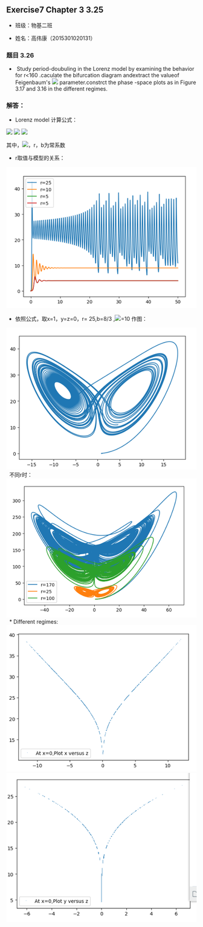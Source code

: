 ## Exercise7 Chapter 3 3.25

* 班级：物基二班

* 姓名：高伟康（2015301020131）

### 题目 3.26
    
*    Study period-doubuling in the Lorenz model by examining the behavior for r<160 .caculate the bifurcation diagram 
andextract the valueof Feigenbaum's <img src="http://latex.codecogs.com/gif.latex?\delta"> parameter.constrct the phase
-space plots as in Figure 3.17 and 3.16
in the different regimes.
### 解答：
* Lorenz model 计算公式：
 
 <img src="http://latex.codecogs.com/gif.latex?\frac{dx}{dt}=\sigma(y-x)">
 
 <img src="http://latex.codecogs.com/gif.latex?\frac{dy}{dt}=-xz+rx-y">
 
 <img src="http://latex.codecogs.com/gif.latex?\frac{dz}{dt}=xy-bz">
 
 其中，<img src="http://latex.codecogs.com/gif.latex?\sigma">，r，b为常系数
 
 * r取值与模型的关系：
 
 <img src="https://github.com/gwk-01/computationalphysics_N2015301020131/blob/master/exercise7/%25N9TG2CGKNVS%600V_PO%60A7%24H.png"> 
 
 * 依照公式，取x=1，y=z=0，r= 25,b=8/3 ,<img src="http://latex.codecogs.com/gif.latex?\sigma">=10 作图：
  
  <img src="https://github.com/gwk-01/computationalphysics_N2015301020131/blob/master/exercise7/OEO~FRM76_2RND48AO2E6MW.png">
  
  不同r时：
  
  <img src="https://github.com/gwk-01/computationalphysics_N2015301020131/blob/master/exercise7/%5BE4%24689Y0Q)%5D%7BS%24HR29Q%4057.png">
  
  * Different regimes:
  <img src="https://github.com/gwk-01/computationalphysics_N2015301020131/blob/master/exercise7/VNB3%5B2S2WX%60VQ84IU1V%7DD(6.png">
  
  <img src="https://github.com/gwk-01/computationalphysics_N2015301020131/blob/master/exercise7/UZ009SVNFFDP0322_4Y%5B_FG.png">
